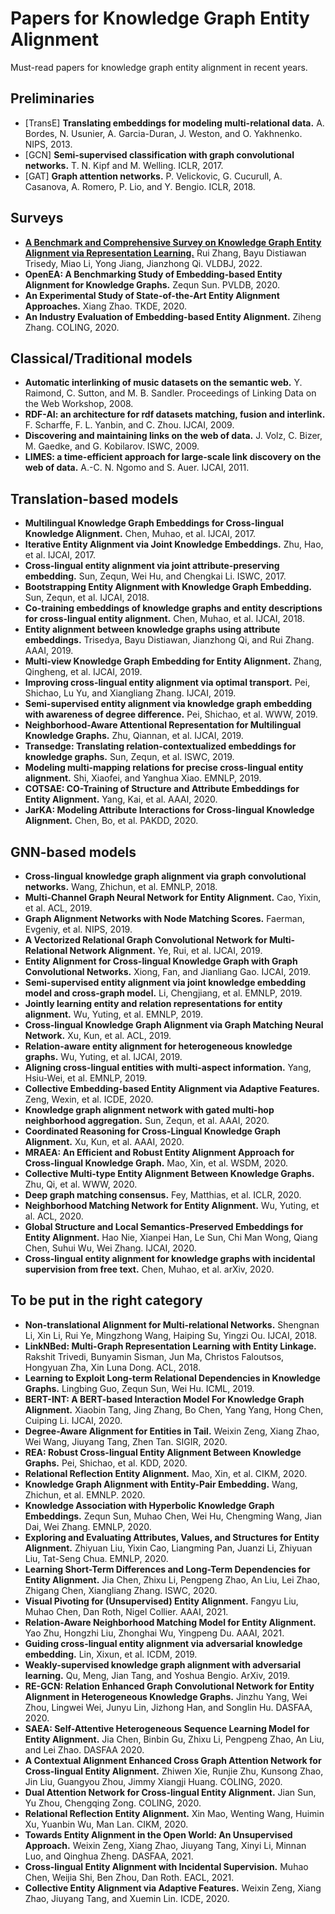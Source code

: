 # Papers for Knowledge Graph Entity Alignment
Must-read papers for knowledge graph entity alignment in recent years.

## Preliminaries

* [TransE] **Translating embeddings for modeling multi-relational data.** A. Bordes, N. Usunier, A. Garcia-Duran, J. Weston, and O. Yakhnenko. NIPS, 2013.
* [GCN] **Semi-supervised classification with graph convolutional networks.** T. N. Kipf and M. Welling. ICLR, 2017.
* [GAT] **Graph attention networks.** P. Velickovic, G. Cucurull, A. Casanova, A. Romero, P. Lio, and Y. Bengio. ICLR, 2018.

## Surveys

* [**A Benchmark and Comprehensive Survey on Knowledge Graph Entity Alignment via Representation Learning.**](https://link.springer.com/article/10.1007/s00778-022-00747-z) Rui Zhang, Bayu Distiawan Trisedy, Miao Li, Yong Jiang, Jianzhong Qi. VLDBJ, 2022.
* **OpenEA: A Benchmarking Study of Embedding-based Entity Alignment for Knowledge Graphs.** Zequn Sun. PVLDB, 2020.
* **An Experimental Study of State-of-the-Art Entity Alignment Approaches.** Xiang Zhao. TKDE, 2020.
* **An Industry Evaluation of Embedding-based Entity Alignment.** Ziheng Zhang. COLING, 2020.

## Classical/Traditional models

* **Automatic interlinking of music datasets on the semantic web.** Y. Raimond, C. Sutton, and M. B. Sandler. Proceedings of Linking Data on the Web Workshop, 2008.
* **RDF-AI: an architecture for rdf datasets matching, fusion and interlink.** F. Scharffe, F. L. Yanbin, and C. Zhou. IJCAI, 2009.
* **Discovering and maintaining links on the web of data.** J. Volz, C. Bizer, M. Gaedke, and G. Kobilarov. ISWC, 2009.
* **LIMES: a time-efficient approach for large-scale link discovery on the web of data.** A.-C. N. Ngomo and S. Auer. IJCAI, 2011.

## Translation-based models

* **Multilingual Knowledge Graph Embeddings for Cross-lingual Knowledge Alignment.** Chen, Muhao, et al. IJCAI, 2017.
* **Iterative Entity Alignment via Joint Knowledge Embeddings.** Zhu, Hao, et al. IJCAI, 2017.
* **Cross-lingual entity alignment via joint attribute-preserving embedding.** Sun, Zequn, Wei Hu, and Chengkai Li. ISWC, 2017.
* **Bootstrapping Entity Alignment with Knowledge Graph Embedding.** Sun, Zequn, et al. IJCAI, 2018.
* **Co-training embeddings of knowledge graphs and entity descriptions for cross-lingual entity alignment.** Chen, Muhao, et al. IJCAI, 2018.
* **Entity alignment between knowledge graphs using attribute embeddings.** Trisedya, Bayu Distiawan, Jianzhong Qi, and Rui Zhang. AAAI, 2019.
* **Multi-view Knowledge Graph Embedding for Entity Alignment.** Zhang, Qingheng, et al. IJCAI, 2019.
* **Improving cross-lingual entity alignment via optimal transport.** Pei, Shichao, Lu Yu, and Xiangliang Zhang. IJCAI, 2019.
* **Semi-supervised entity alignment via knowledge graph embedding with awareness of degree difference.** Pei, Shichao, et al. WWW, 2019.
* **Neighborhood-Aware Attentional Representation for Multilingual Knowledge Graphs.** Zhu, Qiannan, et al. IJCAI, 2019.
* **Transedge: Translating relation-contextualized embeddings for knowledge graphs.** Sun, Zequn, et al. ISWC, 2019.
* **Modeling multi-mapping relations for precise cross-lingual entity alignment.** Shi, Xiaofei, and Yanghua Xiao. EMNLP, 2019.
* **COTSAE: CO-Training of Structure and Attribute Embeddings for Entity Alignment.** Yang, Kai, et al. AAAI, 2020.
* **JarKA: Modeling Attribute Interactions for Cross-lingual Knowledge Alignment.** Chen, Bo, et al. PAKDD, 2020.
      
## GNN-based models

* **Cross-lingual knowledge graph alignment via graph convolutional networks.** Wang, Zhichun, et al. EMNLP, 2018.
* **Multi-Channel Graph Neural Network for Entity Alignment.** Cao, Yixin, et al. ACL, 2019.
* **Graph Alignment Networks with Node Matching Scores.** Faerman, Evgeniy, et al. NIPS, 2019.
* **A Vectorized Relational Graph Convolutional Network for Multi-Relational Network Alignment.** Ye, Rui, et al. IJCAI, 2019.
* **Entity Alignment for Cross-lingual Knowledge Graph with Graph Convolutional Networks.** Xiong, Fan, and Jianliang Gao. IJCAI, 2019.
* **Semi-supervised entity alignment via joint knowledge embedding model and cross-graph model.** Li, Chengjiang, et al. EMNLP, 2019.
* **Jointly learning entity and relation representations for entity alignment.** Wu, Yuting, et al. EMNLP, 2019.
* **Cross-lingual Knowledge Graph Alignment via Graph Matching Neural Network.** Xu, Kun, et al. ACL, 2019.
* **Relation-aware entity alignment for heterogeneous knowledge graphs.** Wu, Yuting, et al. IJCAI, 2019.
* **Aligning cross-lingual entities with multi-aspect information.** Yang, Hsiu-Wei, et al. EMNLP, 2019.
* **Collective Embedding-based Entity Alignment via Adaptive Features.** Zeng, Wexin, et al. ICDE, 2020.
* **Knowledge graph alignment network with gated multi-hop neighborhood aggregation.** Sun, Zequn, et al. AAAI, 2020.
* **Coordinated Reasoning for Cross-Lingual Knowledge Graph Alignment.** Xu, Kun, et al. AAAI, 2020.
* **MRAEA: An Efficient and Robust Entity Alignment Approach for Cross-lingual Knowledge Graph.** Mao, Xin, et al. WSDM, 2020.
* **Collective Multi-type Entity Alignment Between Knowledge Graphs.** Zhu, Qi, et al. WWW, 2020.
* **Deep graph matching consensus.** Fey, Matthias, et al. ICLR, 2020.
* **Neighborhood Matching Network for Entity Alignment.** Wu, Yuting, et al. ACL, 2020.
* **Global Structure and Local Semantics-Preserved Embeddings for Entity Alignment.** Hao Nie, Xianpei Han, Le Sun, Chi Man Wong, Qiang Chen, Suhui Wu, Wei Zhang. IJCAI, 2020.
* **Cross-lingual entity alignment for knowledge graphs with incidental supervision from free text.** Chen, Muhao, et al. arXiv, 2020.

## To be put in the right category

* **Non-translational Alignment for Multi-relational Networks.** Shengnan Li, Xin Li, Rui Ye, Mingzhong Wang, Haiping Su, Yingzi Ou. IJCAI, 2018.
* **LinkNBed: Multi-Graph Representation Learning with Entity Linkage.** Rakshit Trivedi, Bunyamin Sisman, Jun Ma, Christos Faloutsos, Hongyuan Zha, Xin Luna Dong. ACL, 2018.
* **Learning to Exploit Long-term Relational Dependencies in Knowledge Graphs.** Lingbing Guo, Zequn Sun, Wei Hu. ICML, 2019.
* **BERT-INT: A BERT-based Interaction Model For Knowledge Graph Alignment.** Xiaobin Tang, Jing Zhang, Bo Chen, Yang Yang, Hong Chen, Cuiping Li. IJCAI, 2020.
* **Degree-Aware Alignment for Entities in Tail.** Weixin Zeng, Xiang Zhao, Wei Wang, Jiuyang Tang, Zhen Tan. SIGIR, 2020.
* **REA: Robust Cross-lingual Entity Alignment Between Knowledge Graphs.** Pei, Shichao, et al. KDD, 2020.
* **Relational Reflection Entity Alignment.** Mao, Xin, et al. CIKM, 2020.
* **Knowledge Graph Alignment with Entity-Pair Embedding.** Wang, Zhichun, et al. EMNLP. 2020.
* **Knowledge Association with Hyperbolic Knowledge Graph Embeddings.** Zequn Sun, Muhao Chen, Wei Hu, Chengming Wang, Jian Dai, Wei Zhang. EMNLP, 2020.
* **Exploring and Evaluating Attributes, Values, and Structures for Entity Alignment.** Zhiyuan Liu, Yixin Cao, Liangming Pan, Juanzi Li, Zhiyuan Liu, Tat-Seng Chua. EMNLP, 2020.
* **Learning Short-Term Differences and Long-Term Dependencies for Entity Alignment.** Jia Chen, Zhixu Li, Pengpeng Zhao, An Liu, Lei Zhao, Zhigang Chen, Xiangliang Zhang. ISWC, 2020.
* **Visual Pivoting for (Unsupervised) Entity Alignment.** Fangyu Liu, Muhao Chen, Dan Roth, Nigel Collier. AAAI, 2021.
* **Relation-Aware Neighborhood Matching Model for Entity Alignment.** Yao Zhu, Hongzhi Liu, Zhonghai Wu, Yingpeng Du. AAAI, 2021.
* **Guiding cross-lingual entity alignment via adversarial knowledge embedding.** Lin, Xixun, et al. ICDM, 2019.
* **Weakly-supervised knowledge graph alignment with adversarial learning.** Qu, Meng, Jian Tang, and Yoshua Bengio. ArXiv, 2019.
* **RE-GCN: Relation Enhanced Graph Convolutional Network for Entity Alignment in Heterogeneous Knowledge Graphs.** Jinzhu Yang, Wei Zhou, Lingwei Wei, Junyu Lin, Jizhong Han, and Songlin Hu. DASFAA, 2020.
* **SAEA: Self-Attentive Heterogeneous Sequence Learning Model for Entity Alignment.** Jia Chen, Binbin Gu, Zhixu Li, Pengpeng Zhao, An Liu, and Lei Zhao. DASFAA 2020.
* **A Contextual Alignment Enhanced Cross Graph Attention Network for Cross-lingual Entity Alignment.** Zhiwen Xie, Runjie Zhu, Kunsong Zhao, Jin Liu, Guangyou Zhou, Jimmy Xiangji Huang. COLING, 2020.
* **Dual Attention Network for Cross-lingual Entity Alignment.** Jian Sun, Yu Zhou, Chengqing Zong. COLING, 2020.
* **Relational Reflection Entity Alignment.** Xin Mao, Wenting Wang, Huimin Xu, Yuanbin Wu, Man Lan. CIKM, 2020.
* **Towards Entity Alignment in the Open World: An Unsupervised Approach.** Weixin Zeng, Xiang Zhao, Jiuyang Tang, Xinyi Li, Minnan Luo, and Qinghua Zheng. DASFAA, 2021.
* **Cross-lingual Entity Alignment with Incidental Supervision.** Muhao Chen, Weijia Shi, Ben Zhou, Dan Roth. EACL, 2021.
* **Collective Entity Alignment via Adaptive Features.** Weixin Zeng, Xiang Zhao, Jiuyang Tang, and Xuemin Lin. ICDE, 2020.
